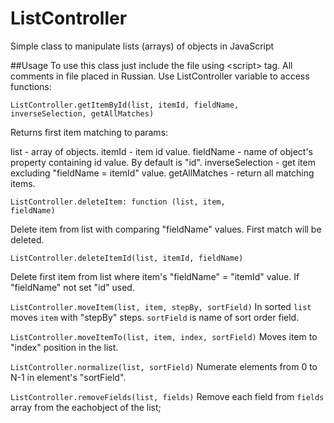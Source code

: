 # ListController
Simple class to manipulate lists (arrays) of objects in JavaScript

##Usage
To use this class just include the file using &lt;script&gt; tag. All comments in file placed in Russian.
Use ListController variable to access functions:

<code>ListController.getItemById(list, itemId, fieldName, inverseSelection, getAllMatches)</code>

Returns first item matching to params:

list - array of objects.
itemId - item id value.
fieldName - name of object's property containing id value. By default is "id".
inverseSelection - get item excluding  "fieldName = itemId" value.
getAllMatches - return all matching items.

<code>ListController.deleteItem: function (list, item, fieldName)</code>

Delete item from list with comparing "fieldName" values. First match will be deleted.

<code>ListController.deleteItemId(list, itemId, fieldName)</code>

Delete first item from list where item's "fieldName" = "itemId" value. If "fieldName" not set "id" used.

<code>ListController.moveItem(list, item, stepBy, sortField)</code>
In sorted <code>list</code> moves <code>item</code> with "stepBy" steps. <code>sortField</code> is name of sort order field.

<code>ListController.moveItemTo(list, item, index, sortField)</code>
Moves item to "index" position in the list.

<code>ListController.normalize(list, sortField)</code>
Numerate elements from 0 to N-1 in element's "sortField".

<code>ListController.removeFields(list, fields)</code>
Remove each field from <code>fields</code> array from the eachobject of the list;

